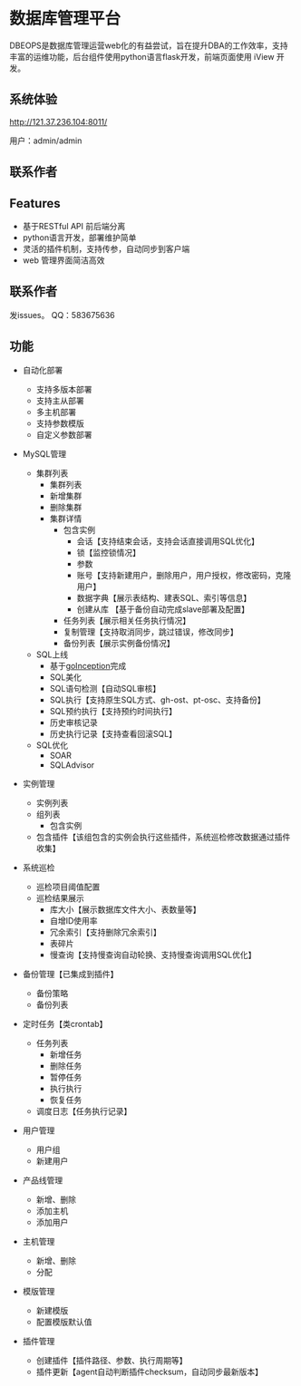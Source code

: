 # 数据库管理平台

DBEOPS是数据库管理运营web化的有益尝试，旨在提升DBA的工作效率，支持丰富的运维功能，后台组件使用python语言flask开发，前端页面使用 iView 开发。

## 系统体验
http://121.37.236.104:8011/

用户：admin/admin

## 联系作者

## Features

- 基于RESTful API 前后端分离
- python语言开发，部署维护简单
- 灵活的插件机制，支持传参，自动同步到客户端
- web 管理界面简洁高效

## 联系作者
发issues。
QQ：583675636

## 功能

- 自动化部署
	- 支持多版本部署
	- 支持主从部署
	- 多主机部署
	- 支持参数模版
	- 自定义参数部署

- MySQL管理
	- 集群列表
		- 集群列表
		- 新增集群
		- 删除集群
		- 集群详情
			- 包含实例
				- 会话【支持结束会话，支持会话直接调用SQL优化】
				- 锁【监控锁情况】
				- 参数
				- 账号【支持新建用户，删除用户，用户授权，修改密码，克隆用户】
				- 数据字典【展示表结构、建表SQL、索引等信息】
				- 创建从库 【基于备份自动完成slave部署及配置】
			- 任务列表【展示相关任务执行情况】
			- 复制管理【支持取消同步，跳过错误，修改同步】
			- 备份列表【展示实例备份情况】
	- SQL上线
	   - 基于[goInception](https://github.com/hanchuanchuan/goInception.git)完成
	   - SQL美化
	   - SQL语句检测【自动SQL审核】
	   - SQL执行【支持原生SQL方式、gh-ost、pt-osc、支持备份】
	   - SQL预约执行【支持预约时间执行】
	   - 历史审核记录
	   - 历史执行记录【支持查看回滚SQL】
	- SQL优化
	 	 - SOAR
	 	 - SQLAdvisor
- 实例管理
    - 实例列表
    - 组列表
    	- 包含实例
	- 包含插件【该组包含的实例会执行这些插件，系统巡检修改数据通过插件收集】

- 系统巡检
	- 巡检项目阈值配置
	- 巡检结果展示
		- 库大小【展示数据库文件大小、表数量等】
		- 自增ID使用率
		- 冗余索引【支持删除冗余索引】
		- 表碎片
		- 慢查询【支持慢查询自动轮换、支持慢查询调用SQL优化】
- 备份管理【已集成到插件】
	- 备份策略
	- 备份列表
- 定时任务【类crontab】
	- 任务列表
		- 新增任务
		- 删除任务
		- 暂停任务
		- 执行执行
		- 恢复任务
	- 调度日志【任务执行记录】
- 用户管理
    - 用户组
    - 新建用户
- 产品线管理
    - 新增、删除
    - 添加主机 
    - 添加用户
- 主机管理
	- 新增、删除
	- 分配
- 模版管理
	- 新建模版
	- 配置模版默认值
- 插件管理
	- 创建插件【插件路径、参数、执行周期等】
	- 插件更新【agent自动判断插件checksum，自动同步最新版本】
